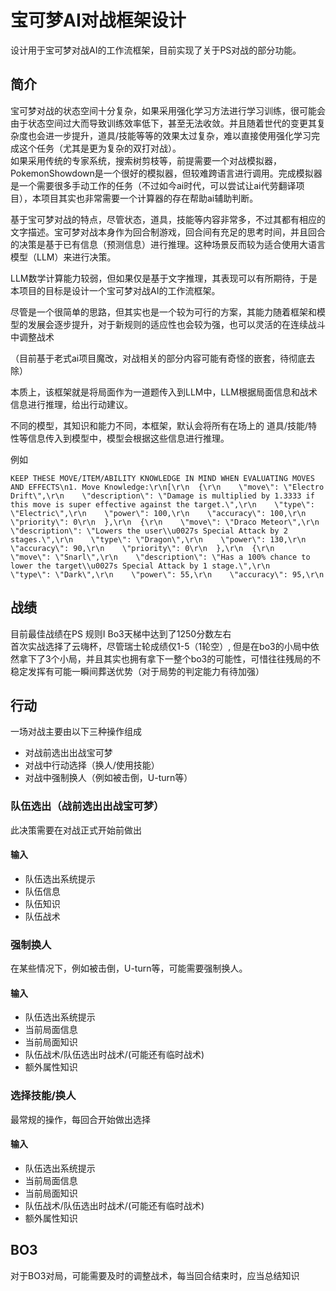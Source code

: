 # 宝可梦AI对战框架设计
设计用于宝可梦对战AI的工作流框架，目前实现了关于PS对战的部分功能。

## 简介

宝可梦对战的状态空间十分复杂，如果采用强化学习方法进行学习训练，很可能会由于状态空间过大而导致训练效率低下，甚至无法收敛。并且随着世代的变更其复杂度也会进一步提升，道具/技能等等的效果太过复杂，难以直接使用强化学习完成这个任务（尤其是更为复杂的双打对战）。  
如果采用传统的专家系统，搜索树剪枝等，前提需要一个对战模拟器，PokemonShowdown是一个很好的模拟器，但较难跨语言进行调用。完成模拟器是一个需要很多手动工作的任务（不过如今ai时代，可以尝试让ai代劳翻译项目），本项目其实也非常需要一个计算器的存在帮助ai辅助判断。  

基于宝可梦对战的特点，尽管状态，道具，技能等内容非常多，不过其都有相应的文字描述。宝可梦对战本身作为回合制游戏，回合间有充足的思考时间，并且回合的决策是基于已有信息（预测信息）进行推理。这种场景反而较为适合使用大语言模型（LLM）来进行决策。

LLM数学计算能力较弱，但如果仅是基于文字推理，其表现可以有所期待，于是  
本项目的目标是设计一个宝可梦对战AI的工作流框架。

尽管是一个很简单的思路，但其实也是一个较为可行的方案，其能力随着框架和模型的发展会逐步提升，对于新规则的适应性也会较为强，也可以灵活的在连续战斗中调整战术

（目前基于老式ai项目魔改，对战相关的部分内容可能有奇怪的嵌套，待彻底去除）  

本质上，该框架就是将局面作为一道题传入到LLM中，LLM根据局面信息和战术信息进行推理，给出行动建议。  

不同的模型，其知识和能力不同，本框架，默认会将所有在场上的 道具/技能/特性等信息传入到模型中，模型会根据这些信息进行推理。

例如
```
KEEP THESE MOVE/ITEM/ABILITY KNOWLEDGE IN MIND WHEN EVALUATING MOVES AND EFFECTS\n1. Move Knowledge:\r\n[\r\n  {\r\n    \"move\": \"Electro Drift\",\r\n    \"description\": \"Damage is multiplied by 1.3333 if this move is super effective against the target.\",\r\n    \"type\": \"Electric\",\r\n    \"power\": 100,\r\n    \"accuracy\": 100,\r\n    \"priority\": 0\r\n  },\r\n  {\r\n    \"move\": \"Draco Meteor\",\r\n    \"description\": \"Lowers the user\\u0027s Special Attack by 2 stages.\",\r\n    \"type\": \"Dragon\",\r\n    \"power\": 130,\r\n    \"accuracy\": 90,\r\n    \"priority\": 0\r\n  },\r\n  {\r\n    \"move\": \"Snarl\",\r\n    \"description\": \"Has a 100% chance to lower the target\\u0027s Special Attack by 1 stage.\",\r\n    \"type\": \"Dark\",\r\n    \"power\": 55,\r\n    \"accuracy\": 95,\r\n 
```

## 战绩
目前最佳战绩在PS 规则I Bo3天梯中达到了1250分数左右  
首次实战选择了云嗨杯，尽管瑞士轮成绩仅1-5（1轮空）, 但是在bo3的小局中依然拿下了3个小局，并且其实也拥有拿下一整个bo3的可能性，可惜往往残局的不稳定发挥有可能一瞬间葬送优势（对于局势的判定能力有待加强）

## 行动
一场对战主要由以下三种操作组成
- 对战前选出出战宝可梦
- 对战中行动选择（换人/使用技能）
- 对战中强制换人（例如被击倒，U-turn等）

### 队伍选出（战前选出出战宝可梦）
此决策需要在对战正式开始前做出

#### 输入
- 队伍选出系统提示
- 队伍信息
- 队伍知识
- 队伍战术

### 强制换人
在某些情况下，例如被击倒，U-turn等，可能需要强制换人。

#### 输入
- 队伍选出系统提示
- 当前局面信息
- 当前局面知识
- 队伍战术/队伍选出时战术/(可能还有临时战术)
- 额外属性知识

### 选择技能/换人
最常规的操作，每回合开始做出选择

#### 输入
- 队伍选出系统提示
- 当前局面信息
- 当前局面知识
- 队伍战术/队伍选出时战术/(可能还有临时战术)
- 额外属性知识

## BO3

对于BO3对局，可能需要及时的调整战术，每当回合结束时，应当总结知识

